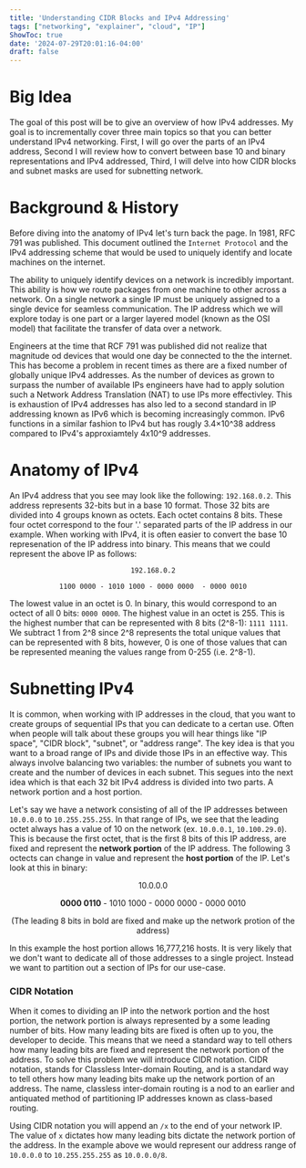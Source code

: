 ```yaml
---
title: 'Understanding CIDR Blocks and IPv4 Addressing'
tags: ["networking", "explainer", "cloud", "IP"]
ShowToc: true
date: '2024-07-29T20:01:16-04:00'
draft: false
---
```

# Big Idea

The goal of this post will be to give an overview of how IPv4 addresses. My goal is to incrementally cover three main topics so that you can better understand IPv4 networking. First, I will go over the parts of an IPv4 address, Second I will review how to convert between base 10 and binary representations and IPv4 addressed, Third, I will delve into how CIDR blocks and subnet masks are used for subnetting network.


# Background & History

Before diving into the anatomy of IPv4 let's turn back the page. In 1981, RFC 791 was published. This document outlined the `Internet Protocol` and the IPv4 addressing scheme that would be used to uniquely identify and locate machines on the internet.

The ability to uniquely identify devices on a network is incredibly important. This ability is how we route packages from one machine to other across a network. On a single network a single IP must be uniquely assigned to a single device for seamless communication. The IP address which we will explore today is one part or a larger layered model (known as the OSI model) that facilitate the transfer of data over a network.

Engineers at the time that RCF 791 was published did not realize that magnitude od devices that would one day be connected to the the internet. This has become a problem in recent times as there are a fixed number of globally unique IPv4 addresses. As the number of devices as grown to surpass the number of available IPs engineers have had to apply solution such a Network Address Translation (NAT) to use IPs more effectivley. This is exhaustion of IPv4 addresses has also led to a second standard in IP addressing known as IPv6 which is becoming increasingly common. IPv6 functions in a similar fashion to IPv4 but has rougly 3.4×10^38 address compared to IPv4's approxiamtely 4x10^9 addresses. 


# Anatomy of IPv4

An IPv4 address that you see may look like the following: `192.168.0.2`. This address represents 32-bits but in a base 10 format. Those 32 bits are divided into 4 groups known as octets. Each octet contains 8 bits. These four octet correspond to the four '.' separated parts of the IP address in our example. When working with IPv4, it is often easier to convert the base 10 represenation of the IP address into binary. This means that we could represent the above IP as follows:

<div style="text-align: center;" markdown="1">

`192.168.0.2`

`1100 0000 - 1010 1000 - 0000 0000  - 0000 0010`
</div>

The lowest value in an octet is 0. In binary, this would correspond to an octect of all 0 bits: `0000 0000`. The highest value in an octet is 255. This is the highest number that can be represented with 8 bits (2^8-1): `1111 1111`. We subtract 1 from 2^8 since 2^8 represents the total unique values that can be represented with 8 bits, however, 0 is one of those values that can be represented meaning the values range from 0-255 (i.e. 2^8-1).


# Subnetting IPv4

It is common, when working with IP addresses in the cloud, that you want to create groups of sequential IPs that you can dedicate to a certan use. Often when people will talk about these groups you will hear things like "IP space", "CIDR block", "subnet", or "address range". The key idea is that you want to a broad range of IPs and divide those IPs in an effective way. This always involve balancing two variables: the number of subnets you want to create and the number of devices in each subnet. This segues into the next idea which is that each 32 bit IPv4 address is divided into two parts. A network portion and a host portion. 

Let's say we have a network consisting of all of the IP addresses between `10.0.0.0` to `10.255.255.255`. In that range of IPs, we see that the leading octet always has a value of 10 on the network (ex. `10.0.0.1`, `10.100.29.0`). This is because the first octet, that is the first 8 bits of this IP address, are fixed and represent the **network portion** of the IP address. The following 3 octects can change in value and represent the **host portion** of the IP. Let's look at this in binary:
<div style="text-align: center;" markdown="1">

10.0.0.0

**0000 0110** - 1010 1000 - 0000 0000  - 0000 0010 

(The leading 8 bits in bold are fixed and make up the network protion of the address)
</div>

In this example the host portion allows 16,777,216 hosts. It is very likely that we don't want to dedicate all of those addresses to a single project. Instead we want to partition out a section of IPs for our use-case. 

### CIDR Notation

When it comes to dividing an IP into the network portion and the host portion, the network portion is always represented by a some leading number of bits. How many leading bits are fixed is often up to you, the developer to decide. This means that we need a standard way to tell others how many leading bits are fixed and represent the network portion of the address. To solve this problem we will introduce CIDR notation. CIDR notation, stands for Classless Inter-domain Routing, and is a standard way to tell others how many leading bits make up the network portion of an address. The name, classless inter-domain routing is a nod to an earlier and antiquated method of partitioning IP addresses known as class-based routing. 

Using CIDR notation you will append an `/x` to the end of your network IP. The value of `x` dictates how many leading bits dictate the network portion of the address. In the example above we would represent our address range of `10.0.0.0` to `10.255.255.255` as `10.0.0.0/8`.













